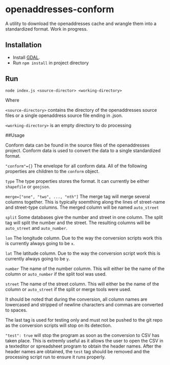 openaddresses-conform
=====================

A utility to download the openaddresses cache and wrangle them into a standardized format. Work in progress.

## Installation

- Install [GDAL](http://www.gdal.org/).
- Run `npm install` in project directory

## Run

    node index.js <source-director> <working-directory>
    
Where

`<source-directory>` contains the directory of the openaddresses source files or a single openaddress source file ending in .json. 

`<working-directory>` is an empty directory to do processing


##Usage

Conform data can be found in the source files of the openaddresses project. Conform data is used to convert the data to a single standardized format.


`"conform"={}` The envelope for all conform data. All of the following properties are children to the `conform` object.

`type` The type properties stores the format. It can currently be either `shapefile` or `geojson`.

`merge=["one", "two", ..., "nth"]` The merge tag will merge several columns together. This is typically soemthing along the lines of street-name and street-type columns. The merged column will be named `auto_street`

`split` Some databases give the number and street in one column. The split tag will split the number and the street. The resulting columns will be `auto_street` and `auto_number`.

`lon` The longitude column. Due to the way the conversion scripts work this is currently always going to be `x`.

`lat` The latitude column. Due to the way the conversion script work this is currently always going to be `y`.

`number` The name of the number columm. This will either be the name of the column or `auto_number` if the split tool was used.

`street` The name of the street column. This will either be the name of the column or `auto_street` if the split or merge tools were used.

It should be noted that during the conversion, all column names are lowercased and stripped of newline characters and commas are converted to spaces.

The last tag is used for testing only and must not be pushed to the git repo as the conversion scripts will stop on its detection.

`"test": true` will stop the program as soon as the conversion to CSV has taken place. This is extremly useful as it allows the user to open the CSV in a texteditor or spreadsheet program to obtain the header names. After the header names are obtained, the `test` tag should be removed and the processing script run to ensure it runs properly.
